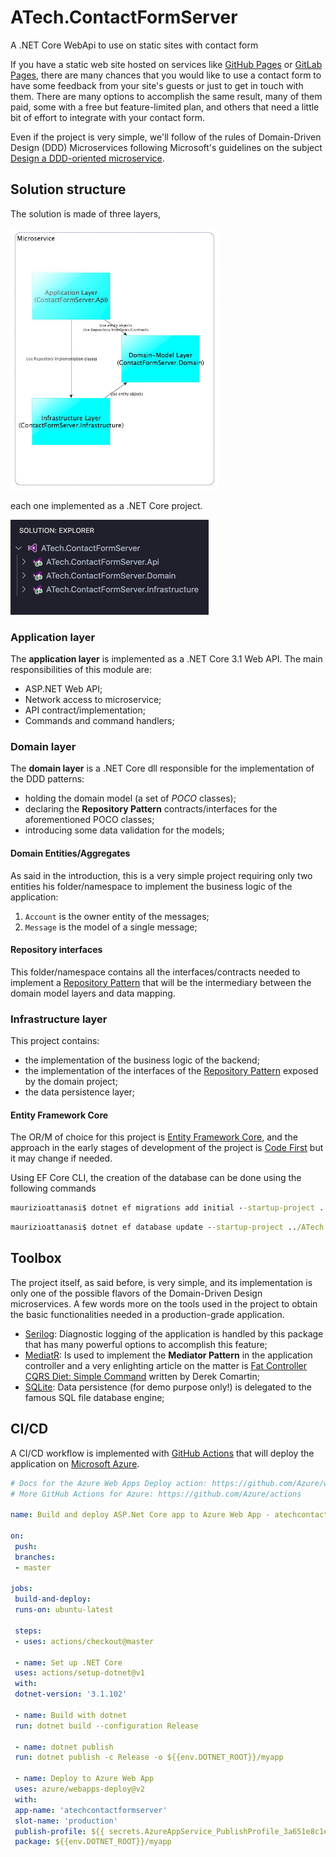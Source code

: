 # ATech.ContactFormServer

A .NET Core WebApi to use on static sites with contact form

If you have a static web site hosted on services like [GitHub Pages](https://pages.github.com/) or [GitLab Pages](https://docs.gitlab.com/ee/user/project/pages/), there are many chances that you would like to use a contact form to have some feedback from your site's guests or just to get in touch with them.
There are many options to accomplish the same result, many of them paid, some with a free but feature-limited plan, and others that need a little bit of effort to integrate with your contact form.

Even if the project is very simple, we'll follow of the rules of Domain-Driven Design (DDD) Microservices following Microsoft's guidelines on the subject [Design a DDD-oriented microservice](https://docs.microsoft.com/it-it/dotnet/architecture/microservices/microservice-ddd-cqrs-patterns/ddd-oriented-microservice).

## Solution structure

The solution is made of three layers,

![architecture](assets/architecture.jpg)

each one implemented as a .NET Core project.

![DDD - layers of the microservices](assets/ddd-layers.png)

### Application layer

The **application layer** is implemented as a .NET Core 3.1 Web API. The main responsibilities of this module are:

- ASP.NET Web API;
- Network access to microservice;
- API contract/implementation;
- Commands and command handlers;

### Domain layer

The **domain layer** is a .NET Core dll responsible for the implementation of the DDD patterns:

- holding the domain model (a set of *POCO* classes);
- declaring the **Repository Pattern** contracts/interfaces for the aforementioned POCO classes;
- introducing some data validation for the models;
 
#### Domain Entities/Aggregates

As said in the introduction, this is a very simple project requiring only two entities his folder/namespace to implement the business logic of the application:

1. `Account` is the owner entity of the messages;
2. `Message` is the model of a single message;

#### Repository interfaces

This folder/namespace contains all the interfaces/contracts needed to implement a [Repository Pattern](https://docs.microsoft.com/it-it/dotnet/architecture/microservices/microservice-ddd-cqrs-patterns/infrastructure-persistence-layer-design) that will be the intermediary between the domain model layers and data mapping.

### Infrastructure layer

This project contains:

- the implementation of the business logic of the backend;
- the implementation of the interfaces of the [Repository Pattern](https://docs.microsoft.com/it-it/dotnet/architecture/microservices/microservice-ddd-cqrs-patterns/infrastructure-persistence-layer-design) exposed by the domain project;
- the data persistence layer;

#### Entity Framework Core

The OR/M of choice for this project is [Entity Framework Core](https://docs.microsoft.com/it-it/ef/core/), and the approach in the early stages of development of the project is [Code First](https://docs.microsoft.com/it-it/aspnet/core/data/ef-mvc/intro?view=aspnetcore-3.1) but it may change if needed.

Using EF Core CLI, the creation of the database can be done using the following commands

```cmd
maurizioattanasi$ dotnet ef migrations add initial --startup-project ../ATech.ContactFormServer.Api
```

```cmd
maurizioattanasi$ dotnet ef database update --startup-project ../ATech.ContactFormServer.Api
```

## Toolbox

The project itself, as said before, is very simple, and its implementation is only one of the possible flavors of the Domain-Driven Design microservices. A few words more on the tools used in the project to obtain the basic functionalities needed in a production-grade application.

- [Serilog](https://serilog.net): Diagnostic logging of the application is handled by this package that has many powerful options to accomplish this feature;
- [MediatR](https://github.com/jbogard/MediatR): Is used to implement the **Mediator Pattern** in the application controller and a very enlighting article on the matter is [Fat Controller CQRS Diet: Simple Command](https://codeopinion.com/fat-controller-cqrs-diet-simple-command/) written by Derek Comartin;
- [SQLite](https://www.sqlite.org/index.html): Data persistence (for demo purpose only!) is delegated to the famous SQL file database engine;

## CI/CD

A CI/CD workflow is implemented with [GitHub Actions](https://github.com/features/actions) that will deploy the application on [Microsoft Azure](https://azure.microsoft.com/it-it/).

```yaml
# Docs for the Azure Web Apps Deploy action: https://github.com/Azure/webapps-deploy
# More GitHub Actions for Azure: https://github.com/Azure/actions

name: Build and deploy ASP.Net Core app to Azure Web App - atechcontactformserver

on:
 push:
 branches:
 - master

jobs:
 build-and-deploy:
 runs-on: ubuntu-latest

 steps:
 - uses: actions/checkout@master

 - name: Set up .NET Core
 uses: actions/setup-dotnet@v1
 with:
 dotnet-version: '3.1.102'

 - name: Build with dotnet
 run: dotnet build --configuration Release

 - name: dotnet publish
 run: dotnet publish -c Release -o ${{env.DOTNET_ROOT}}/myapp

 - name: Deploy to Azure Web App
 uses: azure/webapps-deploy@v2
 with:
 app-name: 'atechcontactformserver'
 slot-name: 'production'
 publish-profile: ${{ secrets.AzureAppService_PublishProfile_3a651e8c1e9a42a5bd1996554646a4bc }}
 package: ${{env.DOTNET_ROOT}}/myapp
```

